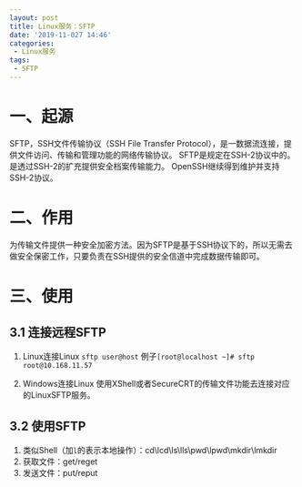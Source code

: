 ```yaml
---
layout: post
title: Linux服务：SFTP
date: '2019-11-027 14:46'
categories: 
 - Linux服务
tags:
 - SFTP
---
```


# 一、起源

SFTP，SSH文件传输协议（SSH File Transfer Protocol），是一数据流连接，提供文件访问、传输和管理功能的网络传输协议。
SFTP是规定在SSH-2协议中的。是透过SSH-2的扩充提供安全档案传输能力。
OpenSSH继续得到维护并支持SSH-2协议。

# 二、作用

为传输文件提供一种安全加密方法。因为SFTP是基于SSH协议下的，所以无需去做安全保密工作，只要负责在SSH提供的安全信道中完成数据传输即可。

# 三、使用

## 3.1 连接远程SFTP

1. Linux连接Linux
     `sftp user@host`
     例子`[root@localhost ~]# sftp root@10.168.11.57`
     
2. Windows连接Linux
     使用XShell或者SecureCRT的传输文件功能去连接对应的LinuxSFTP服务。

## 3.2 使用SFTP
  
1. 类似Shell（加`l`的表示本地操作）：cd\lcd\ls\lls\pwd\lpwd\mkdir\lmkdir
2. 获取文件：get/reget
3. 发送文件：put/reput

